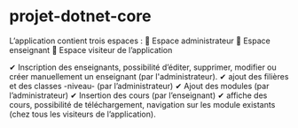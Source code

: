 # projet-dotnet-core
L’application contient trois espaces :
🎈 Espace administrateur
🎈 Espace enseignant
🎈 Espace visiteur de l’application

✔ Inscription des enseignants, possibilité d’éditer, supprimer, modifier ou créer manuellement un enseignant (par l'administrateur).
✔ ajout des filières et des classes -niveau- (par l’administrateur)
✔ Ajout des modules (par l’administrateur)
✔ Insertion des cours (par l’enseignant)
✔ affiche des cours, possibilité de téléchargement, navigation sur les module existants (chez tous les visiteurs de l’application).
